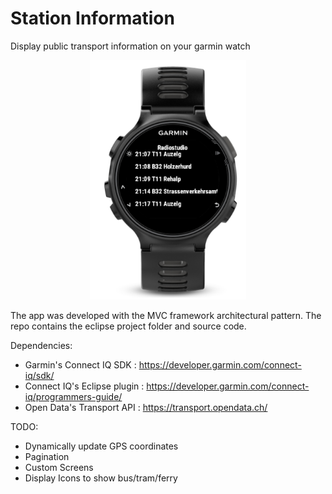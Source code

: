 # Station Information
Display public transport information on your garmin watch

<p align="center">
  <img src="/img/screenshot.png" width="250">
</p>

The app was developed with the MVC framework architectural pattern.
The repo contains the eclipse project folder and source code. 


Dependencies: 
* Garmin's Connect IQ SDK : https://developer.garmin.com/connect-iq/sdk/
* Connect IQ's Eclipse plugin : https://developer.garmin.com/connect-iq/programmers-guide/
* Open Data's Transport API : https://transport.opendata.ch/


TODO:
* Dynamically update GPS coordinates
* Pagination
* Custom Screens
* Display Icons to show bus/tram/ferry

